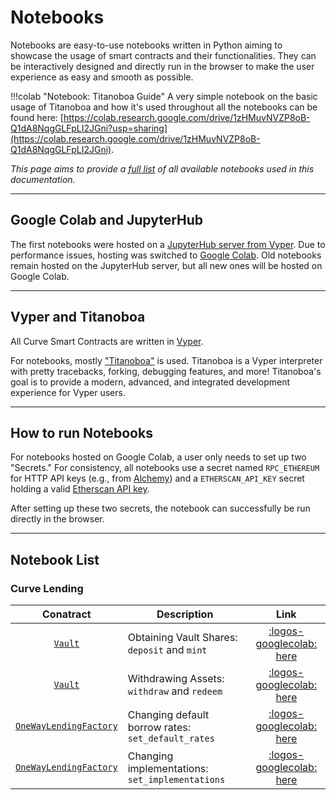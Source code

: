 <h1>Notebooks</h1>

Notebooks are easy-to-use notebooks written in Python aiming to showcase the usage of smart contracts and their functionalities. They can be interactively designed and directly run in the browser to make the user experience as easy and smooth as possible.

!!!colab "Notebook: Titanoboa Guide"
    A very simple notebook on the basic usage of Titanoboa and how it's used throughout all the notebooks can be found here: [https://colab.research.google.com/drive/1zHMuvNVZP8oB-Q1dA8NqgGLFpLI2JGni?usp=sharing](https://colab.research.google.com/drive/1zHMuvNVZP8oB-Q1dA8NqgGLFpLI2JGni).

*This page aims to provide a [full list](#notebook-list) of all available notebooks used in this documentation.*

---

## **Google Colab and JupyterHub**

The first notebooks were hosted on a [JupyterHub server from Vyper](https://try.vyperlang.org/hub/). Due to performance issues, hosting was switched to [Google Colab](https://colab.google/). Old notebooks remain hosted on the JupyterHub server, but all new ones will be hosted on Google Colab.

---

## **Vyper and Titanoboa**

All Curve Smart Contracts are written in [Vyper](https://github.com/vyperlang).

For notebooks, mostly ["Titanoboa"](https://github.com/vyperlang/titanoboa) is used. Titanoboa is a Vyper interpreter with pretty tracebacks, forking, debugging features, and more! Titanoboa's goal is to provide a modern, advanced, and integrated development experience for Vyper users.

---

## **How to run Notebooks**

For notebooks hosted on Google Colab, a user only needs to set up two "Secrets." For consistency, all notebooks use a secret named `RPC_ETHEREUM` for HTTP API keys (e.g., from [Alchemy](https://www.alchemy.com/)) and a `ETHERSCAN_API_KEY` secret holding a valid [Etherscan API key](https://docs.etherscan.io/getting-started/viewing-api-usage-statistics).

After setting up these two secrets, the notebook can successfully be run directly in the browser.

---

## **Notebook List**

### **Curve Lending**

| Conatract | Description | Link    |
| :-------: | ----------- | :-----: |
| [`Vault`](../lending/contracts/vault.md) | Obtaining Vault Shares: `deposit` and `mint` | [:logos-googlecolab: here](https://colab.research.google.com/drive/1Qj9nOk5TYXp6j6go3VIh6--r5VILnoo9?usp=sharing)  |
| [`Vault`](../lending/contracts/vault.md) | Withdrawing Assets: `withdraw` and `redeem`  | [:logos-googlecolab: here](https://colab.research.google.com/drive/1Ta69fsIc7zmtjFlQ94a8MDYYLeo4GJJI?usp=sharing)  |
| [`OneWayLendingFactory`](../lending/contracts/oneway-factory.md) | Changing default borrow rates: `set_default_rates`  | [:logos-googlecolab: here](https://colab.research.google.com/drive/1mQV5yDyBqZrVSIOweP2g1Qu3WWjsgZtv?usp=sharing)  |
| [`OneWayLendingFactory`](../lending/contracts/oneway-factory.md) | Changing implementations: `set_implementations`  | [:logos-googlecolab: here](https://colab.research.google.com/drive/1r3Vhb28Wy8iX_YRBNpfnwjzS4dKuMADf?usp=sharing)  |
